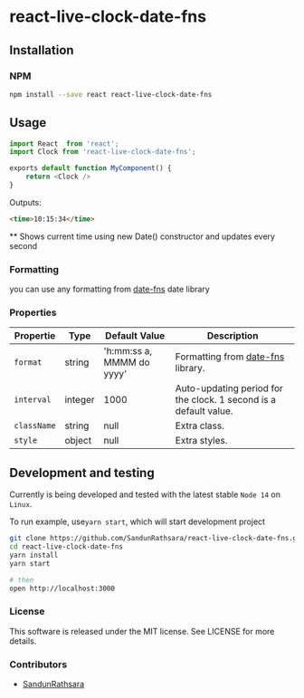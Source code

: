 # react-live-clock-date-fns

## Installation

### NPM
```sh
npm install --save react react-live-clock-date-fns
```

## Usage
```js
import React  from 'react';
import Clock from 'react-live-clock-date-fns';

exports default function MyComponent() {
    return <Clock />
}
```

Outputs:

```html
<time>10:15:34</time>
```

 ** Shows current time using new Date() constructor and updates every second


### Formatting

you can use any formatting from [date-fns](https://date-fns.org/v2.23.0/docs/format) date library

### Properties

| Propertie  | Type                | Default Value | Description |
|------------|---------------------|---------------|-------------|
| `format`   | string              | 'h:mm:ss a, MMMM do yyyy'       | Formatting from [date-fns](https://date-fns.org/v2.23.0/docs/format) library.
| `interval` | integer             | 1000          | Auto-updating period for the clock. 1 second is a default value.
| `className`| string              | null          | Extra class.
| `style`| object              | null          | Extra styles.

## Development and testing

Currently is being developed and tested with the latest stable `Node 14` on `Linux`.

To run example, use`yarn start`, which will start development project

```bash
git clone https://github.com/SandunRathsara/react-live-clock-date-fns.git
cd react-live-clock-date-fns
yarn install
yarn start

# then
open http://localhost:3000
```
### License
This software is released under the MIT license. See LICENSE for more details.

### Contributors

* [SandunRathsara](https://github.com/SandunRathsara)
